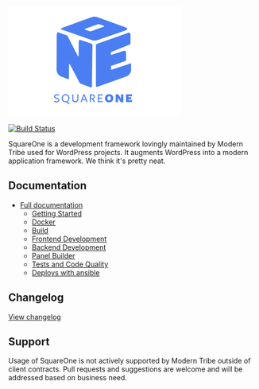 ![./example/example.svg](./logo.svg)

[![Build Status](https://travis-ci.com/moderntribe/square-one.svg?token=1evq9eFenqSy9NpYbMyT&branch=master)](https://travis-ci.com/moderntribe/square-one)

SquareOne is a development framework lovingly maintained by Modern Tribe used for WordPress projects. It augments WordPress into a modern application framework. We think it's pretty neat.   

## Documentation

* [Full documentation](/docs/README.md)
    * [Getting Started](/docs/setup/README.md)
    * [Docker](/docs/docker/README.md)
    * [Build](/docs/build/README.md)
    * [Frontend Development](/docs/frontend/README.md)
    * [Backend Development](/docs/backend/README.md)
    * [Panel Builder](/docs/panels/README.md)
    * [Tests and Code Quality](/docs/tests/README.md)
    * [Deploys with ansible](/docs/ansible/README.md)

## Changelog

[View changelog](./changelog.md)

## Support

Usage of SquareOne is not actively supported by Modern Tribe outside of client contracts. Pull requests and suggestions are welcome and will be addressed based on business need.
